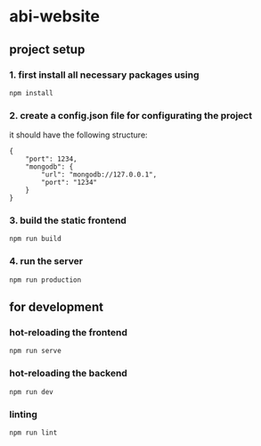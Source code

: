 # abi-website

## project setup
### 1. first install all necessary packages using
```
npm install
```
### 2. create a config.json file for configurating the project
it should have the following structure:
```
{
	"port": 1234,
	"mongodb": {
		"url": "mongodb://127.0.0.1",
		"port": "1234"
	}
}
```
### 3. build the static frontend
```
npm run build
```
### 4. run the server
```
npm run production
```

## for development
### hot-reloading the frontend
```
npm run serve
```

### hot-reloading the backend
```
npm run dev
```

### linting
```
npm run lint
```
